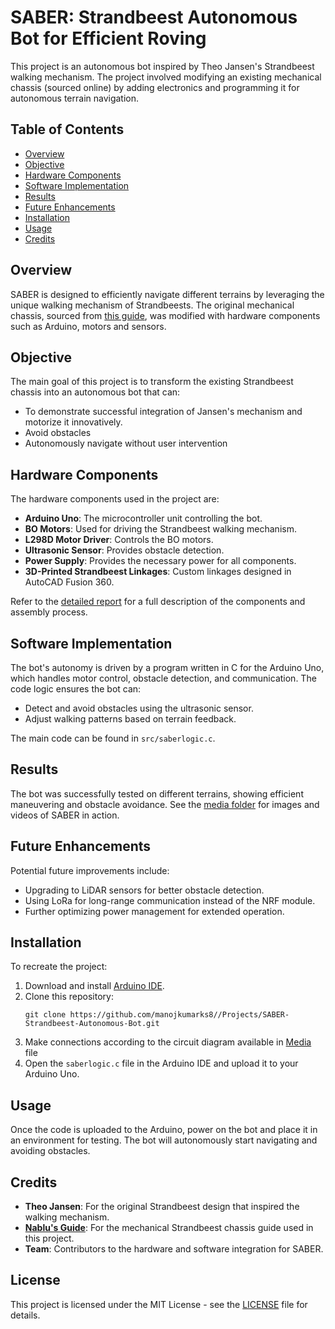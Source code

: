 # SABER: Strandbeest Autonomous Bot for Efficient Roving

This project is an autonomous bot inspired by Theo Jansen's Strandbeest walking mechanism. The project involved modifying an existing mechanical chassis (sourced online) by adding electronics and programming it for autonomous terrain navigation.

## Table of Contents
- [Overview](#overview)
- [Objective](#objective)
- [Hardware Components](#hardware-components)
- [Software Implementation](#software-implementation)
- [Results](#results)
- [Future Enhancements](#future-enhancements)
- [Installation](#installation)
- [Usage](#usage)
- [Credits](#credits)

## Overview
SABER is designed to efficiently navigate different terrains by leveraging the unique walking mechanism of Strandbeests. The original mechanical chassis, sourced from [this guide](https://www.nablu.com/2020/05/building-strandbeest.html?m=1), was modified with hardware components such as Arduino, motors and sensors.

## Objective
The main goal of this project is to transform the existing Strandbeest chassis into an autonomous bot that can:
- To demonstrate successful integration of Jansen's mechanism and motorize it innovatively.
- Avoid obstacles
- Autonomously navigate without user intervention

## Hardware Components
The hardware components used in the project are:
- **Arduino Uno**: The microcontroller unit controlling the bot.
- **BO Motors**: Used for driving the Strandbeest walking mechanism.
- **L298D Motor Driver**: Controls the BO motors.
- **Ultrasonic Sensor**: Provides obstacle detection.
- **Power Supply**: Provides the necessary power for all components.
- **3D-Printed Strandbeest Linkages**: Custom linkages designed in AutoCAD Fusion 360.

Refer to the [detailed report](link_to_pdf_report) for a full description of the components and assembly process.

## Software Implementation
The bot's autonomy is driven by a program written in C for the Arduino Uno, which handles motor control, obstacle detection, and communication. The code logic ensures the bot can:
- Detect and avoid obstacles using the ultrasonic sensor.
- Adjust walking patterns based on terrain feedback.

The main code can be found in `src/saberlogic.c`.

## Results
The bot was successfully tested on different terrains, showing efficient maneuvering and obstacle avoidance. See the [media folder](./media) for images and videos of SABER in action.

## Future Enhancements
Potential future improvements include:
- Upgrading to LiDAR sensors for better obstacle detection.
- Using LoRa for long-range communication instead of the NRF module.
- Further optimizing power management for extended operation.

## Installation
To recreate the project:
1. Download and install [Arduino IDE](https://www.arduino.cc/en/software).
2. Clone this repository:
    ```
    git clone https://github.com/manojkumarks8//Projects/SABER-Strandbeest-Autonomous-Bot.git
    ```
3. Make connections according to the circuit diagram available in [Media](./media) file
4. Open the `saberlogic.c` file in the Arduino IDE and upload it to your Arduino Uno.

## Usage
Once the code is uploaded to the Arduino, power on the bot and place it in an environment for testing. The bot will autonomously start navigating and avoiding obstacles.

## Credits
- **Theo Jansen**: For the original Strandbeest design that inspired the walking mechanism.
- **[Nablu's Guide](https://www.nablu.com/2020/05/building-strandbeest.html?m=1)**: For the mechanical Strandbeest chassis guide used in this project.
- **Team**: Contributors to the hardware and software integration for SABER.

## License
This project is licensed under the MIT License - see the [LICENSE](./LICENSE) file for details.
